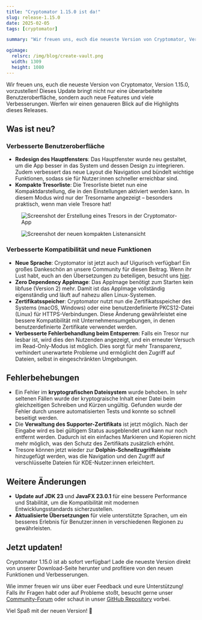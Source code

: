 ```yaml
---
title: "Cryptomator 1.15.0 ist da!"
slug: release-1.15.0
date: 2025-02-05
tags: [cryptomator]

summary: "Wir freuen uns, euch die neueste Version von Cryptomator, Version 1.15.0, vorzustellen! Dieses Update bringt nicht nur eine überarbeitete Benutzeroberfläche, sondern auch neue Features und viele Verbesserungen."

ogimage:
  relsrc: /img/blog/create-vault.png
  width: 1309
  height: 1080
---
```

Wir freuen uns, euch die neueste Version von Cryptomator, Version 1.15.0, vorzustellen! Dieses Update bringt nicht nur eine überarbeitete Benutzeroberfläche, sondern auch neue Features und viele Verbesserungen. Werfen wir einen genaueren Blick auf die Highlights dieses Releases.

## Was ist neu?

### Verbesserte Benutzeroberfläche

- **Redesign des Hauptfensters**: Das Hauptfenster wurde neu gestaltet, um die App besser in das System und dessen Design zu integrieren. Zudem verbessert das neue Layout die Navigation und bündelt wichtige Funktionen, sodass sie für Nutzer:innen schneller erreichbar sind.
- **Kompakte Tresorliste**: Die Tresorliste bietet nun eine Kompaktdarstellung, die in den Einstellungen aktiviert werden kann. In diesem Modus wird nur der Tresorname angezeigt – besonders praktisch, wenn man viele Tresore hat!

<figure class="text-center">
  <img class="inline-block rounded-sm" src="/img/blog/create-vault.png" srcset="/img/blog/create-vault.png 1x, /img/blog/create-vault@2x.png 2x" alt="Screenshot der Erstellung eines Tresors in der Cryptomator-App" />
</figure>

<figure class="text-center">
  <img class="inline-block rounded-sm" src="/img/blog/compact-vault-list.png" srcset="/img/blog/compact-vault-list.png 1x, /img/blog/compact-vault-list@2x.png 2x" alt="Screenshot der neuen kompakten Listenansicht" />
</figure>

### Verbesserte Kompatibilität und neue Funktionen

- **Neue Sprache**: Cryptomator ist jetzt auch auf Uigurisch verfügbar! Ein großes Dankeschön an unsere Community für diesen Beitrag. Wenn ihr Lust habt, euch an den Übersetzungen zu beteiligen, besucht uns [hier](https://translate.cryptomator.org). 
- **Zero Dependency AppImage**: Das AppImage benötigt zum Starten kein libfuse (Version 2) mehr. Damit ist das AppImage vollständig eigenständig und läuft auf nahezu allen Linux-Systemen.
- **Zertifikatsspeicher**: Cryptomator nutzt nun die Zertifikatsspeicher des Systems (macOS, Windows) oder eine benutzerdefinierte PKCS12-Datei (Linux) für HTTPS-Verbindungen. Diese Änderung gewährleistet eine bessere Kompatibilität mit Unternehmensumgebungen, in denen benutzerdefinierte Zertifikate verwendet werden.
- **Verbesserte Fehlerbehandlung beim Entsperren**: Falls ein Tresor nur lesbar ist, wird dies den Nutzenden angezeigt, und ein erneuter Versuch im Read-Only-Modus ist möglich. Dies sorgt für mehr Transparenz, verhindert unerwartete Probleme und ermöglicht den Zugriff auf Dateien, selbst in eingeschränkten Umgebungen.


## Fehlerbehebungen

- Ein Fehler im **kryptografischen Dateisystem** wurde behoben. In sehr seltenen Fällen wurde der kryptograische Inhalt einer Datei beim gleichzeitigen Schreiben und Kürzen ungültig. Gefunden wurde der Fehler durch unsere automatisierten Tests und konnte so schnell beseitigt werden.
- Die **Verwaltung des Supporter-Zertifikats** ist jetzt möglich. Nach der Eingabe wird es bei gültigem Status ausgeblendet und kann nur noch entfernt werden. Dadurch ist ein einfaches Markieren und Kopieren nicht mehr möglich, was den Schutz des Zertifikats zusätzlich erhöht.
- Tresore können jetzt wieder zur **Dolphin-Schnellzugriffsleiste** hinzugefügt werden, was die Navigation und den Zugriff auf verschlüsselte Dateien für KDE-Nutzer:innen erleichtert.

## Weitere Änderungen

- **Update auf JDK 23** und **JavaFX 23.0.1** für eine bessere Performance und Stabilität, um die Kompatibilität mit modernen Entwicklungsstandards sicherzustellen.
- **Aktualisierte Übersetzungen** für viele unterstützte Sprachen, um ein besseres Erlebnis für Benutzer:innen in verschiedenen Regionen zu gewährleisten.

## Jetzt updaten!

Cryptomator 1.15.0 ist ab sofort verfügbar! Lade die neueste Version direkt von unserer Download-Seite herunter und profitiere von den neuen Funktionen und Verbesserungen.

Wie immer freuen wir uns über euer Feedback und eure Unterstützung! Falls ihr Fragen habt oder auf Probleme stoßt, besucht gerne unser [Community-Forum](https://community.cryptomator.org/) oder schaut in unser [GitHub Repository](https://github.com/cryptomator/cryptomator/releases/tag/1.15.0) vorbei.

Viel Spaß mit der neuen Version! 🎉

